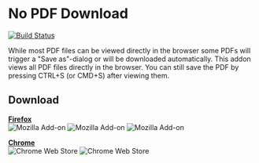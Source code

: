 # No PDF Download #

[![Build Status](https://travis-ci.org/MorbZ/no-pdf-download.svg?branch=master)](https://travis-ci.org/MorbZ/no-pdf-download)

While most PDF files can be viewed directly in the browser some PDFs will trigger a "Save as"-dialog or will be downloaded automatically. This addon views all PDF files directly in the browser. You can still save the PDF by pressing CTRL+S (or CMD+S) after viewing them.

## Download ##
**[Firefox](https://addons.mozilla.org/en-US/firefox/addon/no-pdf-download/)**  
![Mozilla Add-on](https://img.shields.io/amo/d/no-pdf-download.svg) ![Mozilla Add-on](https://img.shields.io/amo/users/no-pdf-download.svg) ![Mozilla Add-on](https://img.shields.io/amo/rating/no-pdf-download.svg)

**[Chrome](https://chrome.google.com/webstore/detail/no-pdf-download/ikhahkidgnljlniknmendeflkdlfhonj)**  
![Chrome Web Store](https://img.shields.io/chrome-web-store/users/ikhahkidgnljlniknmendeflkdlfhonj.svg) ![Chrome Web Store](https://img.shields.io/chrome-web-store/rating/ikhahkidgnljlniknmendeflkdlfhonj.svg)